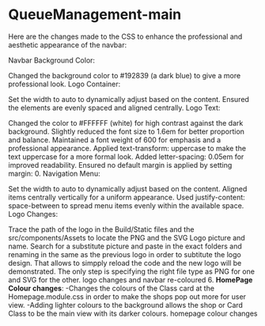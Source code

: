 # QueueManagement-main
 Here are the changes made to the CSS to enhance the professional and aesthetic appearance of the navbar:

Navbar Background Color:

Changed the background color to #192839 (a dark blue) to give a more professional look.
Logo Container:

Set the width to auto to dynamically adjust based on the content.
Ensured the elements are evenly spaced and aligned centrally.
Logo Text:

Changed the color to #FFFFFF (white) for high contrast against the dark background.
Slightly reduced the font size to 1.6em for better proportion and balance.
Maintained a font weight of 600 for emphasis and a professional appearance.
Applied text-transform: uppercase to make the text uppercase for a more formal look.
Added letter-spacing: 0.05em for improved readability.
Ensured no default margin is applied by setting margin: 0.
Navigation Menu:

Set the width to auto to dynamically adjust based on the content.
Aligned items centrally vertically for a uniform appearance.
Used justify-content: space-between to spread menu items evenly within the available space.
Logo Changes:

Trace the path of the logo in the Build/Static files and the src/components/Assets to locate the PNG and the SVG Logo picture and name.
Search for a substitute picture and paste in the exact folders and renaming in the same as the previous logo in order to subtitute the logo design.
That allows to simpply reload the code and the new logo will be demonstrated.
The only step is specifying the right file type as PNG for one and SVG for the other.
logo changes and navbar re-coloured 6. **HomePage Colour changes**: -Changes the colours of the Class card at the Homepage.module.css in order to make the shops pop out more for user view. -Adding lighter colours to the background allows the shop or Card Class to be the main view with its darker colours. homepage colour changes
